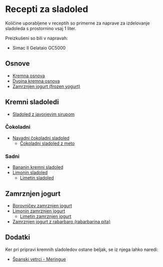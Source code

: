 # Recepti za sladoled

Količine uporabljene v receptih so primerne za naprave za izdelovanje sladoleda s prostornino vsaj 1 liter.

Preizkušeni so bili v napravah:
 * Simac Il Gelataio GC5000

## Osnove
 * [Kremna osnova](https://github.com/rodeob/sladoled/blob/master/Osnova.md)
 * [Dvojna kremna osnova](https://github.com/rodeob/sladoled/blob/master/OsnovaDvojna.md)
 * [Zamrznjen jogurt (frozen yogurt)](https://github.com/rodeob/sladoled/blob/master/froyo/froyo.md)

## Kremni sladoledi

 * [Sladoled z javorjevim sirupom](https://github.com/rodeob/sladoled/blob/master/kremni/javorjev_sirup.md)

### Čokoladni
 * [Navadni čokoladni sladoled](https://github.com/rodeob/sladoled/blob/master/coko/Coko.md)
   * [Čokoladni sladoled z meto](https://github.com/rodeob/sladoled/blob/master/coko/Coko.md#%C4%8Cokoladni-sladoled-z-meto-after-eight)

### Sadni
 * [Bananin kremni sladoled](https://github.com/rodeob/sladoled/blob/master/sadni/bananin.md)
 * [Limonin sladoled](https://github.com/rodeob/sladoled/blob/master/sadni/limonin.md)
   * [Limetin sladoled](https://github.com/rodeob/sladoled/blob/master/sadni/limonin.md#limetin-sladoled)

## Zamrznjen jogurt
 * [Borovničev zamrznjen jogurt](https://github.com/rodeob/sladoled/blob/master/froyo/borovnicev.md)
 * [Limonin zamrznjen jogurt](https://github.com/rodeob/sladoled/blob/master/froyo/limonin.md)
   * [Limetin zamrznjen jogurt](https://github.com/rodeob/sladoled/blob/master/froyo/limonin.md#limetin-zamrznjen-jogurt)
 * [Zamrznjen jogurt z rabarbaro (rabarbarina pita)](https://github.com/rodeob/sladoled/blob/master/froyo/rabarbara.md) 

## Dodatki

Ker pri pripravi kremnih sladoledov ostane beljak, se iz njega lahko naredi:

 * [Španski vetrci - Meringue](https://github.com/rodeob/sladoled/blob/master/dodatki/meringue.md)
